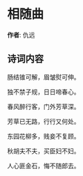 # 相随曲

**作者**: 仇远

## 诗词内容

肠结锥可解，眉皱熨可伸。

独不禁子规，日日啼春心。

春风醉行客，门外芳草深。

芳草已无路，行行又何处。

东园花柳多，贱妾不复顾。

秋胡夫不夫，买臣妇不妇。

人心匪金石，悔不随郎去。

